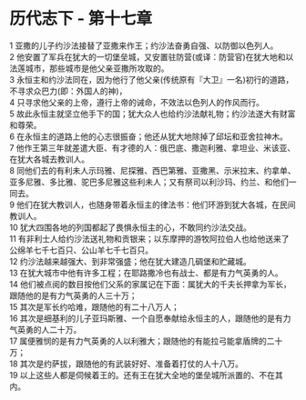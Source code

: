 # 历代志下 - 第十七章
  
 1 亚撒的儿子约沙法接替了亚撒来作王；约沙法奋勇自强、以防御以色列人。  
 2 他安置了军兵在犹大的一切堡垒城，又安置驻防营(或译：防营官)在犹大地和以法莲城市，那些城市是他父亲亚撒所攻取的。  
 3 永恒主和约沙法同在，因为他行了他父亲(传统原有『大卫』一名)初行的道路，不寻求众巴力(即：外国人的神)，  
 4 只寻求他父亲的上帝，遵行上帝的诫命，不效法以色列人的作风而行。  
 5 故此永恒主就坚立他手下的国；犹大众人也给约沙法献礼物；约沙法遂大有财富和尊荣。  
 6 在永恒主的道路上他的心志很振奋；他还从犹大地除掉了邱坛和亚舍拉神木。  
 7 他作王第三年就差遣大臣、有才德的人：俄巴底、撒迦利雅、拿坦业、米该亚、在犹大各城去教训人。  
 8 同他们去的有利未人示玛雅、尼探雅、西巴第雅、亚撒黑、示米拉末、约拿单、亚多尼雅、多比雅、驼巴多尼雅这些利未人；又有祭司以利沙玛、约兰、和他们一同去。  
 9 他们在犹大教训人，也随身带着永恒主的律法书：他们环游到犹大各城，在民间教训人。  
 10 犹大四围各地的列国都起了畏惧永恒主的心，不敢同约沙法交战。  
 11 有非利士人给约沙法送礼物和贡银来；以东摩押的游牧阿拉伯人也给他送来了公绵羊七千七百只、公山羊七千七百只。  
 12 约沙法越来越强大、到非常强盛；他在犹大建造几碉堡和贮藏城。  
 13 在犹大城市中他有许多工程；在耶路撒冷也有战士、都是有力气英勇的人。  
 14 他们被点阅的数目按他们父系的家属记在下面：属犹大的千夫长押拿为军长，跟随他的是有力气英勇的人三十万；  
 15 其次是军长约哈难，跟随他的有二十八万人；  
 16 其次是细基利的儿子亚玛斯雅、一个自愿奉献给永恒主的人，跟随他的是有力气英勇的人二十万。  
 17 属便雅悯的是有力气英勇的人以利雅大；跟随他的有能拉弓能拿盾牌的二十万；  
 18 其次是约萨拔，跟随他的有武装好好、准备着打仗的人十八万。  
 19 以上这些人都是伺候着王的。还有王在犹大全地的堡垒城所派置的、不在其内。